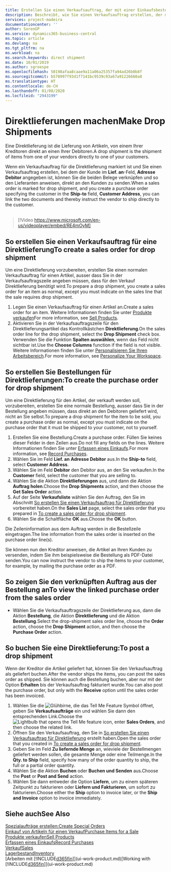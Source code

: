 ```yaml
---
title: Erstellen Sie einen Verkaufsauftrag, der mit einer Einkaufsbestellung für eine direkte Lieferung verknüpft ist | Microsoft Docs
description: Beschreibt, wie Sie einen Verkaufsauftrag erstellen, der mit einer Bestellung verknüpft ist, um sicherzustellen, dass die Artikel vom Kreditor direkt an den Debitor versendet werden
services: project-madeira
documentationcenter: ''
author: SorenGP
ms.service: dynamics365-business-central
ms.topic: article
ms.devlang: na
ms.tgt_pltfrm: na
ms.workload: na
ms.search.keywords: direct shipment
ms.date: 10/01/2019
ms.author: sgroespe
ms.openlocfilehash: 50198afaa8caae9a11a06a25357fa94ad26b0b8f
ms.sourcegitcommit: b570997f93d1f7141bc9539c93a67a91226660a8
ms.translationtype: HT
ms.contentlocale: de-CH
ms.lasthandoff: 01/08/2020
ms.locfileid: "2943199"
---
```

# <a name="make-drop-shipments"></a><span data-ttu-id="d7721-103">Direktlieferungen machen</span><span class="sxs-lookup"><span data-stu-id="d7721-103">Make Drop Shipments</span></span>
<span data-ttu-id="d7721-104">Eine Direktlieferung ist die Lieferung von Artikeln, von einem Ihrer Kreditoren direkt an einen Ihrer Debitoren.</span><span class="sxs-lookup"><span data-stu-id="d7721-104">A drop shipment is the shipment of items from one of your vendors directly to one of your customers.</span></span>

<span data-ttu-id="d7721-105">Wenn ein Verkaufsauftrag für die Direktlieferung markiert ist und Sie einen Verkaufsauftrag erstellen, bei dem der Kunde im **Lief. an**-Feld, **Adresse Debitor** angegeben ist, können Sie die beiden Belege verknüpfen und so den Lieferanten anweisen, direkt an den Kunden zu senden.</span><span class="sxs-lookup"><span data-stu-id="d7721-105">When a sales order is marked for drop shipment, and you create a purchase order specifying the customer in the **Ship-to** field, **Customer Address**, you can link the two documents and thereby instruct the vendor to ship directly to the customer.</span></span>
<br><br>  
  
> [!Video https://www.microsoft.com/en-us/videoplayer/embed/RE4mOyM]

## <a name="to-create-a-sales-order-for-drop-shipment"></a><span data-ttu-id="d7721-106">So erstellen Sie einen Verkaufsauftrag für eine Direktlieferung</span><span class="sxs-lookup"><span data-stu-id="d7721-106">To create a sales order for drop shipment</span></span>
<span data-ttu-id="d7721-107">Um eine Direktlieferung vorzubereiten, erstellen Sie einen normalen Verkaufsauftrag für einen Artikel, ausser dass Sie in der Verkaufsauftragszeile angeben müssen, dass für den Verkauf Direktlieferung benötigt wird.</span><span class="sxs-lookup"><span data-stu-id="d7721-107">To prepare a drop shipment, you create a sales order for an item as normal, except you must indicate on the sales line that the sale requires drop shipment.</span></span>

1. <span data-ttu-id="d7721-108">Legen Sie einen Verkaufsauftrag für einen Artikel an.</span><span class="sxs-lookup"><span data-stu-id="d7721-108">Create a sales order for an item.</span></span> <span data-ttu-id="d7721-109">Weitere Informationen finden Sie unter [Produkte verkaufen](sales-how-sell-products.md)</span><span class="sxs-lookup"><span data-stu-id="d7721-109">For more information, see [Sell Products](sales-how-sell-products.md).</span></span>
2. <span data-ttu-id="d7721-110">Aktivieren Sie in der Verkaufsauftragszeile für den Direktlieferungsartikel das Kontrollkästchen **Direktlieferung**.</span><span class="sxs-lookup"><span data-stu-id="d7721-110">On the sales order line for the drop shipment, select the **Drop Shipment** check box.</span></span> <span data-ttu-id="d7721-111">Verwenden Sie die Funktion **Spalten auswählen**, wenn das Feld nicht sichtbar ist.</span><span class="sxs-lookup"><span data-stu-id="d7721-111">Use the **Choose Columns** function if the field is not visible.</span></span> <span data-ttu-id="d7721-112">Weitere Informationen finden Sie unter [Personalisieren Sie Ihren Arbeitsbereich](ui-personalization-user.md).</span><span class="sxs-lookup"><span data-stu-id="d7721-112">For more information, see [Personalize Your Workspace](ui-personalization-user.md).</span></span>

## <a name="to-create-the-purchase-order-for-drop-shipment"></a><span data-ttu-id="d7721-113">So erstellen Sie Bestellungen für Direktlieferungen:</span><span class="sxs-lookup"><span data-stu-id="d7721-113">To create the purchase order for drop shipment</span></span>
<span data-ttu-id="d7721-114">Um eine Direktlieferung für den Artikel, der verkauft werden soll, vorzubereiten, erstellen Sie eine normale Bestellung, ausser dass Sie in der Bestellung angeben müssen, dass direkt an den Debitoren geliefert wird, nicht an Sie selbst.</span><span class="sxs-lookup"><span data-stu-id="d7721-114">To prepare a drop shipment for the item to be sold, you create a purchase order as normal, except you must indicate on the purchase order that it must be shipped to your customer, not to yourself.</span></span>

1. <span data-ttu-id="d7721-115">Erstellen Sie eine Bestellung.</span><span class="sxs-lookup"><span data-stu-id="d7721-115">Create a purchase order.</span></span> <span data-ttu-id="d7721-116">Füllen Sie keines dieser Felder in den Zeilen aus.</span><span class="sxs-lookup"><span data-stu-id="d7721-116">Do not fill any fields on the lines.</span></span> <span data-ttu-id="d7721-117">Weitere Informationen finden Sie unter [Erfassen eines Einkaufs](purchasing-how-record-purchases.md).</span><span class="sxs-lookup"><span data-stu-id="d7721-117">For more information, see [Record Purchases](purchasing-how-record-purchases.md).</span></span>
2. <span data-ttu-id="d7721-118">Wählen Sie im Feld **Lief. an** **Adresse Debitor** aus.</span><span class="sxs-lookup"><span data-stu-id="d7721-118">In the **Ship-to** field, select **Customer Address**.</span></span>
3. <span data-ttu-id="d7721-119">Wählen Sie im Feld **Debitor** den Debitor aus, an den Sie verkaufen.</span><span class="sxs-lookup"><span data-stu-id="d7721-119">In the **Customer** field, select the customer that you are selling to.</span></span>
3. <span data-ttu-id="d7721-120">Wählen Sie die Aktion **Direktlieferungen** aus, und dann die Aktion **Auftrag holen**.</span><span class="sxs-lookup"><span data-stu-id="d7721-120">Choose the **Drop Shipments** action, and then choose the **Get Sales Order** action.</span></span>
4. <span data-ttu-id="d7721-121">Auf der Seite **Verkaufsliste** wählen Sie den Auftrag, den Sie im Abschnitt [So erstellen Sie einen Verkaufsauftrag für Direktlieferung](sales-how-drop-shipment.md#to-create-a-sales-order-for-drop-shipment) vorbereitet haben.</span><span class="sxs-lookup"><span data-stu-id="d7721-121">On the **Sales List** page, select the sales order that you prepared in [To create a sales order for drop shipment](sales-how-drop-shipment.md#to-create-a-sales-order-for-drop-shipment).</span></span>
5. <span data-ttu-id="d7721-122">Wählen Sie die Schaltfläche **OK** aus.</span><span class="sxs-lookup"><span data-stu-id="d7721-122">Choose the **OK** button.</span></span>

<span data-ttu-id="d7721-123">Die Zeileninformation aus dem Auftrag werden in die Bestellzeile eingetragen.</span><span class="sxs-lookup"><span data-stu-id="d7721-123">The line information from the sales order is inserted on the purchase order line(s).</span></span>

<span data-ttu-id="d7721-124">Sie können nun den Kreditor anweisen, die Artikel an Ihren Kunden zu versenden, indem Sie ihm beispielsweise die Bestellung als PDF-Datei senden.</span><span class="sxs-lookup"><span data-stu-id="d7721-124">You can now instruct the vendor to ship the items to your customer, for example, by mailing the purchase order as a PDF.</span></span>     

## <a name="to-view-the-linked-purchase-order-from-the-sales-order"></a><span data-ttu-id="d7721-125">So zeigen Sie den verknüpften Auftrag aus der Bestellung an</span><span class="sxs-lookup"><span data-stu-id="d7721-125">To view the linked purchase order from the sales order</span></span>
* <span data-ttu-id="d7721-126">Wählen Sie die Verkaufsauftragszeile der Direktlieferung aus, dann die Aktion **Bestellung**, die Aktion **Direktlieferung** und die Aktion **Bestellung**.</span><span class="sxs-lookup"><span data-stu-id="d7721-126">Select the drop-shipment sales order line, choose the **Order** action, choose the **Drop Shipment** action, and then choose the **Purchase Order** action.</span></span>

## <a name="to-post-a-drop-shipment"></a><span data-ttu-id="d7721-127">So buchen Sie eine Direktlieferung:</span><span class="sxs-lookup"><span data-stu-id="d7721-127">To post a drop shipment</span></span>
<span data-ttu-id="d7721-128">Wenn der Kreditor die Artikel geliefert hat, können Sie den Verkaufsauftrag als geliefert buchen.</span><span class="sxs-lookup"><span data-stu-id="d7721-128">After the vendor ships the items, you can post the sales order as shipped.</span></span> <span data-ttu-id="d7721-129">Sie können auch die Bestellung buchen, aber nur mit der Option **Erhalten** bis der Verkaufsauftrag fakturiert wurde.</span><span class="sxs-lookup"><span data-stu-id="d7721-129">You can also post the purchase order, but only with the **Receive** option until the sales order has been invoiced.</span></span>

1. <span data-ttu-id="d7721-130">Wählen Sie die ![Glühbirne, die das Tell Me Feature](media/ui-search/search_small.png "Tell Me-Funktion") Symbol öffnet, geben Sie **Verkaufsaufträge** ein und wählen Sie dann den entsprechenden Link.</span><span class="sxs-lookup"><span data-stu-id="d7721-130">Choose the ![Lightbulb that opens the Tell Me feature](media/ui-search/search_small.png "Tell me what you want to do") icon, enter **Sales Orders**, and then choose the related link.</span></span>
2. <span data-ttu-id="d7721-131">Öffnen Sie den Verkaufsauftrag, den Sie in [So erstellen Sie einen Verkaufsauftrag für Direktlieferung]() erstellt haben.</span><span class="sxs-lookup"><span data-stu-id="d7721-131">Open the sales order that you created in [To create a sales order for drop shipment]().</span></span>
3. <span data-ttu-id="d7721-132">Geben Sie im Feld **Zu liefernde Menge** an, wieviele der Bestellmengen geliefert werden sollen, die gesamte Menge oder eine Teilmenge.</span><span class="sxs-lookup"><span data-stu-id="d7721-132">In the **Qty. to Ship** field, specify how many of the order quantity to ship, the full or a partial order quantity.</span></span>
4. <span data-ttu-id="d7721-133">Wählen Sie die Aktion **Buchen** oder **Buchen und Senden** aus.</span><span class="sxs-lookup"><span data-stu-id="d7721-133">Choose the **Post** or **Post and Send** action.</span></span>
5. <span data-ttu-id="d7721-134">Wählen Sie dann entweder die Option **Liefern**, um zu einem späteren Zeitpunkt zu fakturieren oder **Liefern und Fakturieren**, um sofort zu fakturieren.</span><span class="sxs-lookup"><span data-stu-id="d7721-134">Choose either the **Ship** option to invoice later, or the **Ship and Invoice** option to invoice immediately.</span></span>

## <a name="see-also"></a><span data-ttu-id="d7721-135">Siehe auch</span><span class="sxs-lookup"><span data-stu-id="d7721-135">See Also</span></span>
[<span data-ttu-id="d7721-136">Spezialaufträge erstellen:</span><span class="sxs-lookup"><span data-stu-id="d7721-136">Create Special Orders</span></span>](sales-how-to-create-special-orders.md)  
[<span data-ttu-id="d7721-137">Einkauf von Artikeln für einen Verkauf</span><span class="sxs-lookup"><span data-stu-id="d7721-137">Purchase Items for a Sale</span></span>](purchasing-how-purchase-products-sale.md)  
[<span data-ttu-id="d7721-138">Produkte verkaufen</span><span class="sxs-lookup"><span data-stu-id="d7721-138">Sell Products</span></span>](sales-how-sell-products.md)  
[<span data-ttu-id="d7721-139">Erfassen eines Einkaufs</span><span class="sxs-lookup"><span data-stu-id="d7721-139">Record Purchases</span></span>](purchasing-how-record-purchases.md)  
[<span data-ttu-id="d7721-140">Verkauf</span><span class="sxs-lookup"><span data-stu-id="d7721-140">Sales</span></span>](sales-manage-sales.md)  
[<span data-ttu-id="d7721-141">Lagerbestand</span><span class="sxs-lookup"><span data-stu-id="d7721-141">Inventory</span></span>](inventory-manage-inventory.md)  
<span data-ttu-id="d7721-142">[Arbeiten mit [!INCLUDE[d365fin](includes/d365fin_md.md)]](ui-work-product.md)</span><span class="sxs-lookup"><span data-stu-id="d7721-142">[Working with [!INCLUDE[d365fin](includes/d365fin_md.md)]](ui-work-product.md)</span></span>

